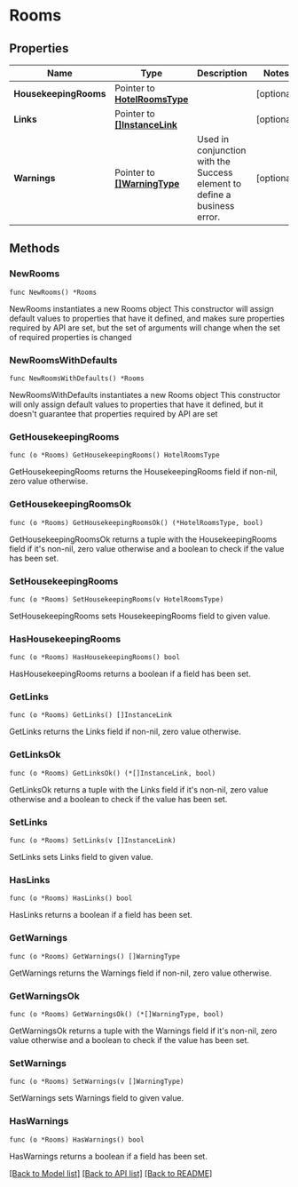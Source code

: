 # Rooms

## Properties

Name | Type | Description | Notes
------------ | ------------- | ------------- | -------------
**HousekeepingRooms** | Pointer to [**HotelRoomsType**](HotelRoomsType.md) |  | [optional] 
**Links** | Pointer to [**[]InstanceLink**](InstanceLink.md) |  | [optional] 
**Warnings** | Pointer to [**[]WarningType**](WarningType.md) | Used in conjunction with the Success element to define a business error. | [optional] 

## Methods

### NewRooms

`func NewRooms() *Rooms`

NewRooms instantiates a new Rooms object
This constructor will assign default values to properties that have it defined,
and makes sure properties required by API are set, but the set of arguments
will change when the set of required properties is changed

### NewRoomsWithDefaults

`func NewRoomsWithDefaults() *Rooms`

NewRoomsWithDefaults instantiates a new Rooms object
This constructor will only assign default values to properties that have it defined,
but it doesn't guarantee that properties required by API are set

### GetHousekeepingRooms

`func (o *Rooms) GetHousekeepingRooms() HotelRoomsType`

GetHousekeepingRooms returns the HousekeepingRooms field if non-nil, zero value otherwise.

### GetHousekeepingRoomsOk

`func (o *Rooms) GetHousekeepingRoomsOk() (*HotelRoomsType, bool)`

GetHousekeepingRoomsOk returns a tuple with the HousekeepingRooms field if it's non-nil, zero value otherwise
and a boolean to check if the value has been set.

### SetHousekeepingRooms

`func (o *Rooms) SetHousekeepingRooms(v HotelRoomsType)`

SetHousekeepingRooms sets HousekeepingRooms field to given value.

### HasHousekeepingRooms

`func (o *Rooms) HasHousekeepingRooms() bool`

HasHousekeepingRooms returns a boolean if a field has been set.

### GetLinks

`func (o *Rooms) GetLinks() []InstanceLink`

GetLinks returns the Links field if non-nil, zero value otherwise.

### GetLinksOk

`func (o *Rooms) GetLinksOk() (*[]InstanceLink, bool)`

GetLinksOk returns a tuple with the Links field if it's non-nil, zero value otherwise
and a boolean to check if the value has been set.

### SetLinks

`func (o *Rooms) SetLinks(v []InstanceLink)`

SetLinks sets Links field to given value.

### HasLinks

`func (o *Rooms) HasLinks() bool`

HasLinks returns a boolean if a field has been set.

### GetWarnings

`func (o *Rooms) GetWarnings() []WarningType`

GetWarnings returns the Warnings field if non-nil, zero value otherwise.

### GetWarningsOk

`func (o *Rooms) GetWarningsOk() (*[]WarningType, bool)`

GetWarningsOk returns a tuple with the Warnings field if it's non-nil, zero value otherwise
and a boolean to check if the value has been set.

### SetWarnings

`func (o *Rooms) SetWarnings(v []WarningType)`

SetWarnings sets Warnings field to given value.

### HasWarnings

`func (o *Rooms) HasWarnings() bool`

HasWarnings returns a boolean if a field has been set.


[[Back to Model list]](../README.md#documentation-for-models) [[Back to API list]](../README.md#documentation-for-api-endpoints) [[Back to README]](../README.md)


